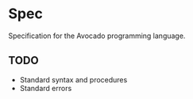 # Spec
Specification for the Avocado programming language.

## TODO

- Standard syntax and procedures
- Standard errors
